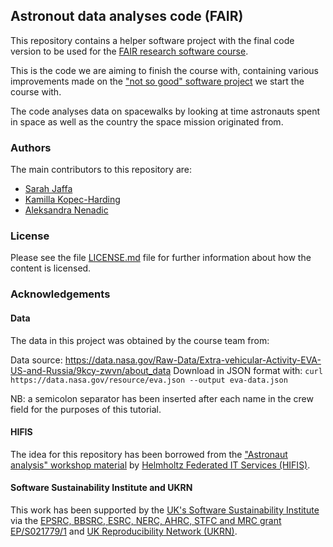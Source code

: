 ## Astronout data analyses code (FAIR)

This repository contains a helper software project with the final code version to be used 
for the [FAIR research software course](https://github.com/carpentries-incubator/fair-research-software).

This is the code we are aiming to finish the course with, 
containing various improvements made on the ["not so good" software project](https://github.com/carpentries-incubator/astronaut-data-analysis-not-so-good) 
we start the course with.

The code analyses data on spacewalks by looking at time astronauts spent in space as well as the country the space mission originated from.

### Authors

The main contributors to this repository are:

- [Sarah Jaffa](https://github.com/sjaffa)
- [Kamilla Kopec-Harding](https://github.com/kkh451)
- [Aleksandra Nenadic](https://github.com/anenadic)


### License

Please see the file [LICENSE.md](./LICENSE.md) file for further information about how the content is licensed.

### Acknowledgements

#### Data

The data in this project was obtained by the course team from:

Data source: https://data.nasa.gov/Raw-Data/Extra-vehicular-Activity-EVA-US-and-Russia/9kcy-zwvn/about_data
Download in JSON format with: `curl https://data.nasa.gov/resource/eva.json --output eva-data.json`

NB: a semicolon separator has been inserted  after each  name in the crew field for the purposes of this tutorial.

#### HIFIS 
The idea for this repository has been borrowed from the ["Astronaut analysis" workshop material](https://gitlab.com/hifis/hifis-workshops/make-your-code-ready-for-publication/astronaut-analysis) 
by [Helmholtz Federated IT Services (HIFIS)](https://gitlab.com/hifis).

#### Software Sustainability Institute and UKRN

This work has been supported by the [UK's Software Sustainability Institute](https://software.ac.uk) via the [EPSRC, BBSRC, ESRC, NERC, AHRC, STFC and MRC grant EP/S021779/1](https://gow.epsrc.ukri.org/NGBOViewGrant.aspx?GrantRef=EP/S021779/1)
and [UK Reproducibility Network (UKRN)](https://www.ukrn.org/).

